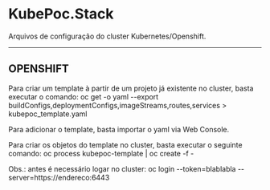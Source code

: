 # KubePoc.Stack
Arquivos de configuração do cluster Kubernetes/Openshift.



---------
OPENSHIFT
---------

Para criar um template à partir de um projeto já existente no cluster, basta executar o comando:
    oc get -o yaml --export buildConfigs,deploymentConfigs,imageStreams,routes,services > kubepoc_template.yaml

Para adicionar o template, basta importar o yaml via Web Console.

Para criar os objetos do template no cluster, basta executar o seguinte comando:
    oc process kubepoc-template | oc create -f -


Obs.: antes é necessário logar no cluster:
    oc login --token=blablabla --server=https://endereco:6443